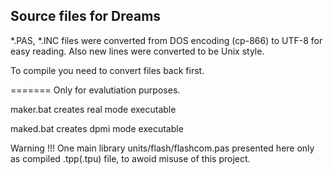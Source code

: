 ## Source files for Dreams

*.PAS, *.INC files were converted from DOS encoding (cp-866) to UTF-8 for easy reading.
Also new lines were converted to be Unix style.

To compile you need to convert files back first.

=======
Only for evalutiation purposes.

maker.bat
creates real mode executable

maked.bat
creates dpmi mode executable

Warning !!!
One main library units/flash/flashcom.pas
presented here only as compiled .tpp(.tpu) file, 
to awoid misuse of this project.

